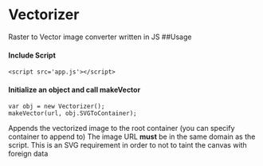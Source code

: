 # Vectorizer
Raster to Vector image converter written in JS
##Usage 
#### Include Script
```
<script src='app.js'></script>
```
#### Initialize an object and call makeVector 

```
var obj = new Vectorizer();
makeVector(url, obj.SVGToContainer);

```
 Appends the vectorized image to the root container (you can specify container to append to)
 The image URL **must** be in the same domain as the script. This is an SVG requirement in order to not to taint the canvas with foreign data
